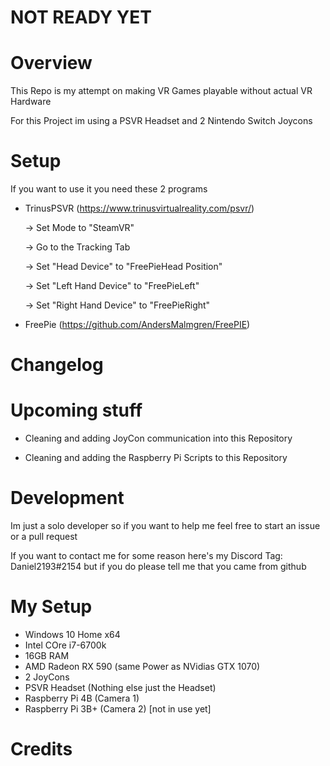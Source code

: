 # NOT READY YET

# Overview

This Repo is my attempt on making VR Games playable without actual VR Hardware

For this Project im using a PSVR Headset and 2 Nintendo Switch Joycons


# Setup

If you want to use it you need these 2 programs

- TrinusPSVR (https://www.trinusvirtualreality.com/psvr/)

    -> Set Mode to "SteamVR"
    
    -> Go to the Tracking Tab
    
    -> Set "Head Device" to "FreePieHead Position"
    
    -> Set "Left Hand Device" to "FreePieLeft"
    
    -> Set "Right Hand Device" to "FreePieRight"
    
- FreePie (https://github.com/AndersMalmgren/FreePIE)


# Changelog


# Upcoming stuff

- Cleaning and adding JoyCon communication into this Repository

- Cleaning and adding the Raspberry Pi Scripts to this Repository



# Development
Im just a solo developer so if you want to help me feel free to start an issue or a pull request

If you want to contact me for some reason here's my Discord Tag: Daniel2193#2154 but if you do please tell me that you came from github


# My Setup
- Windows 10 Home x64
- Intel COre i7-6700k
- 16GB RAM
- AMD Radeon RX 590 (same Power as NVidias GTX 1070)
- 2 JoyCons
- PSVR Headset (Nothing else just the Headset)
- Raspberry Pi 4B (Camera 1)
- Raspberry Pi 3B+ (Camera 2) [not in use yet]


# Credits

